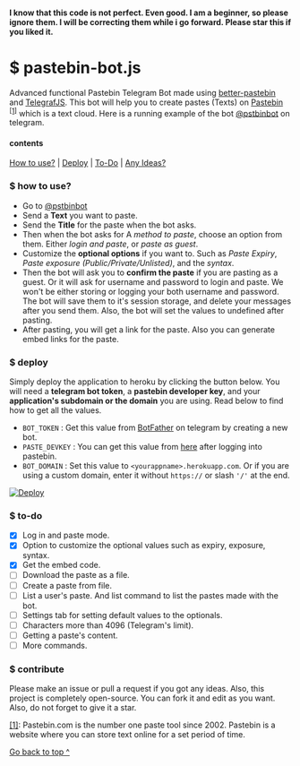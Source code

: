 #### I know that this code is not perfect. Even good. I am a beginner, so please ignore them. I will be correcting them while i go forward. Please star this if you liked it.
# $ pastebin-bot.js
Advanced functional Pastebin Telegram Bot made using <a href="https://npmjs.com/package/better-pastebin">better-pastebin</a> and <a href="https://npmjs.com/package/telegraf">TelegrafJS</a>. This bot will help you to create pastes (Texts) on [Pastebin](https://pastebin.com) <sup id="footn1">[[1]](#pastebin-description)</sup> which is a text cloud. Here is a running example of the bot <a href="https://telegram.me/pstbinbot">@pstbinbot</a> on telegram.

#### contents
[How to use?](#-how-to-use) | [Deploy](#-deploy) | [To-Do](#-to-do) | [Any Ideas?](#-contribute)

### $ how to use?
* Go to [@pstbinbot](https://telegram.me/pstbinbot)
* Send a **Text** you want to paste.
* Send the **Title** for the paste when the bot asks.
* Then when the bot asks for A *method to paste*, choose an option from them. Either *login and paste*, or *paste as guest*.
* Customize the **optional options** if you want to. Such as *Paste Expiry*, *Paste exposure (Public/Private/Unlisted)*, and the *syntax*.
* Then the bot will ask you to **confirm the paste** if you are pasting as a guest. Or it will ask for username and password to login and paste. We won't be either storing or logging your both username and password. The bot will save them to it's session storage, and delete your messages after you send them. Also, the bot will set the values to undefined after pasting.
* After pasting, you will get a link for the paste. Also you can generate embed links for the paste.

### $ deploy
Simply deploy the application to heroku by clicking the button below. You will need a **telegram bot token**, a **pastebin developer key**, and your **application's subdomain or the domain** you are using. Read below to find how to get all the values.
* `BOT_TOKEN` : Get this value from [BotFather](https://telegram.me/botfather) on telegram by creating a new bot.
* `PASTE_DEVKEY` : You can get this value from [here](https://pastebin.com/doc_api#1) after logging into pastebin.
* `BOT_DOMAIN` : Set this value to `<yourappname>.herokuapp.com`. Or if you are using a custom domain, enter it without `https://` or slash `'/'` at the end.


[![Deploy](https://www.herokucdn.com/deploy/button.svg)](https://heroku.com/deploy?template=https://github.com/dcdunkan/pastebin-bot)

### $ to-do
- [x] Log in and paste mode.
- [x] Option to customize the optional values such as expiry, exposure, syntax.
- [x] Get the embed code.
- [ ] Download the paste as a file.
- [ ] Create a paste from file.
- [ ] List a user's paste. And list command to list the pastes made with the bot.
- [ ] Settings tab for setting default values to the optionals.
- [ ] Characters more than 4096 (Telegram's limit).
- [ ] Getting a paste's content.
- [ ] More commands.

### $ contribute
Please make an issue or pull a request if you got any ideas. Also, this project is completely open-source. You can fork it and edit as you want. Also, do not forget to give it a star.

<a href="#footn1" id="pastebin-description">[1]</a>: Pastebin.com is the number one paste tool since 2002. Pastebin is a website where you can store text online for a set period of time.

[Go back to top ^](#-pastebin-botjs)
